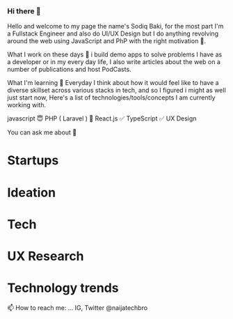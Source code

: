 ### Hi there 👋
Hello and welcome to my page the name's Sodiq Baki, for the most part I'm a Fullstack Engineer and also do UI/UX Design but I do anything revolving around the web using JavaScript and PhP with the right motivation 🌚.

What I work on these days 💼
i build demo apps to solve problems I have as a developer or in my every day life, I also write articles about the web on a number of publications and host PodCasts.

What I'm learning 📖
Everyday I think about how it would feel like to have a diverse skillset across various stacks in tech, and so I figured i might as well just start now, Here's a list of technologies/tools/concepts I am currently working with.

javascript 😇
PHP ( Laravel ) 🤪
React.js ✅
TypeScript ✅
UX Design


You can ask me about 📠

# Startups
# Ideation
# Tech
# UX Research
# Technology trends

📫 How to reach me: ... IG, Twitter @naijatechbro


<!--
**NaijaTechBro/NaijaTechBro** is a ✨ _special_ ✨ repository because its `README.md` (this file) appears on your GitHub profile.

Here are some ideas to get you started:

- 🔭 I’m currently working on ...
- 🌱 I’m currently learning ...
- 👯 I’m looking to collaborate on ...
- 🤔 I’m looking for help with ...
- 💬 Ask me about ...
- 📫 How to reach me: ...
- 😄 Pronouns: ...
- ⚡ Fun fact: ...
-->
